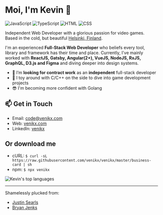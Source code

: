 # Moi, I'm Kevin 👋

![JavaScript](https://img.shields.io/badge/JavaScript-Expert-black?style=flat-squre&labelColor=f7df1e)
![TypeScript](https://img.shields.io/badge/TypeScript-Intermediate-black?style=flat-squre&labelColor=007acc)
![HTML](https://img.shields.io/badge/HTML-Intermediate-black?style=flat-squre&labelColor=e54c21)
![CSS](https://img.shields.io/badge/CSS-Intermediate-black?style=flat-squre&labelColor=214ce5)

Independent Web Developer with a glorious passion for video games. Based in the
cold, but beautiful [Helsinki,
Finland](https://www.openstreetmap.org/node/25474663#map=16/60.1718/24.9413).

I'm an experienced **Full-Stack Web Developer** who beliefs every tool, library and
framework has their time and place. Currently, I've mainly worked with
**ReactJS, Gatsby, Angular(2+), VueJS, NodeJS, RxJS, GraphQL, D3.js and Figma**
and diving deeper into design systems.

- 🔭 I’m **looking for contract work**  as an **independent** full-stack developer
- 🌱 I toy around with C/C++ on the side to dive into game development projects
- 😎 I'm becoming more confident with Golang

## 📫 Get in Touch

- Email: code@venikx.com
- Web: [venikx.com](https://venikx.com)
- LinkedIn: [venikx](https://www.linkedin.com/in/venikx/)

## Or download me

- cURL: `$ curl -sL https://raw.githubusercontent.com/venikx/venikx/master/business-card | sh`
- npm: `$ npx venikx`

![Kevin's top languages](https://github-readme-stats.vercel.app/api/top-langs/?username=venikx&layout=compact)

---

Shamelessly plucked from:

- [Justin Searls](https://github.com/searls/searls)
- [Bryan Jenks](https://github.com/tallguyjenks/BusinessCard)
